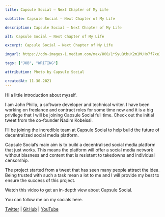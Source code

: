 ```yaml
---
title: Capsule Social — Next Chapter of My Life

subtitle: Capsule Social — Next Chapter of My Life

description: Capsule Social — Next Chapter of My Life

alt: Capsule Social — Next Chapter of My Life

excerpt: Capsule Social — Next Chapter of My Life

imgurl: https://cdn-images-1.medium.com/max/800/1*SyuQtbuK2m1MUHo7f7xe1g.png

tags: ["JOB", "WRITING"]

attribution: Photo by Capsule Social

createdAt: 11-30-2021
---
```


Hi a little introduction about myself.

I am John Philip, a software developer and technical writer. I have been working on freelance and contract roles for some time now and it is a big privilege that I will be joining Capsule Social full time.
Check out the initial tweet from the co-founder Nadim Kobeissi.

I’ll be joining the incredible team at Capsule Social to help build the future of decentralized social media platform.

Capsule Social’s main aim is to build a decentralised social media platform that just works. This means the platform will offer a social media network without biasness and content that is resistant to takedowns and individual censorship.

The project started from a tweet that has seen many people attract the idea.
Being trusted with such a task mean a lot to me and I will provide my best to ensure the success of this project.

Watch this video to get an in-depth view about Capsule Social.

You can follow me on my socials here.

[Twitter](https://twitter.com/amjohnphilip) | [GitHub](https://github.com/developerphilo) | [YouTube](https://www.youtube.com/channel/UCNCzNrpq0fHxFqQYCmbwAcA)
